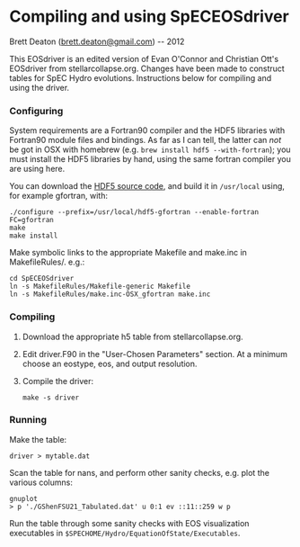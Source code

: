 # Compiling and using SpECEOSdriver

Brett Deaton (brett.deaton@gmail.com) -- 2012

This EOSdriver is an edited version of Evan O'Connor and Christian
Ott's EOSdriver from stellarcollapse.org. Changes have been
made to construct tables for SpEC Hydro evolutions. Instructions
below for compiling and using the driver.

### Configuring
System requirements are a Fortran90 compiler and the HDF5 libraries
with Fortran90 module files and bindings. As far as I can tell, the latter can
*not* be got in OSX with homebrew (e.g. `brew install hdf5 --with-fortran`); you
must install the HDF5 libraries by hand, using the same fortran compiler you are
using here.

You can download the [HDF5 source code](www.hdfgroup.org/downloads), and build
it in `/usr/local` using, for example gfortran, with:

```
./configure --prefix=/usr/local/hdf5-gfortran --enable-fortran FC=gfortran
make
make install
```

Make symbolic links to the appropriate Makefile and make.inc in
MakefileRules/. e.g.:

```
cd SpECEOSdriver
ln -s MakefileRules/Makefile-generic Makefile
ln -s MakefileRules/make.inc-OSX_gfortran make.inc
```

### Compiling
1. Download the appropriate h5 table from stellarcollapse.org.
2. Edit driver.F90 in the "User-Chosen Parameters" section. At a
   minimum choose an eostype, eos, and output resolution.
3. Compile the driver:

   ```
   make -s driver
   ```

###  Running
Make the table:

```
driver > mytable.dat
```

Scan the table for nans, and perform other sanity checks, e.g.
plot the various columns:

```
gnuplot
> p './GShenFSU21_Tabulated.dat' u 0:1 ev ::11::259 w p
```

Run the table through some sanity checks with EOS visualization
executables in `$SPECHOME/Hydro/EquationOfState/Executables`.
